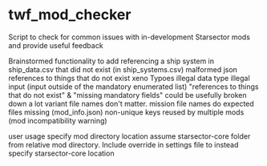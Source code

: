 # twf_mod_checker
Script to check for common issues with in-development Starsector mods and provide useful feedback


Brainstormed functionality to add
referencing a ship system in ship_data.csv that did not exist (in ship_systems.csv)
malformed json
references to things that do not exist
xeno
Typoes
illegal data type
illegal input (input outside of the mandatory enumerated list)
"references to things that do not exist" & "missing mandatory fields" could be usefully broken down a lot
variant file names don't matter.  mission file names do
expected files missing (mod_info.json)
non-unique keys reused by multiple mods (mod incompatibility warning)


user usage
specify mod directory location
assume starsector-core folder from relative mod directory.  Include override in settings file to instead specify starsector-core location
